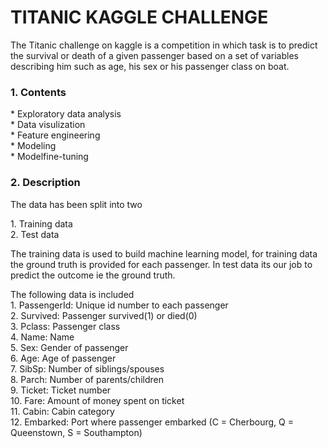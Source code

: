 # TITANIC KAGGLE CHALLENGE
The Titanic challenge on kaggle is a competition in which task is to predict the survival or death of a given passenger based on a set of variables describing him such as age, his sex or his passenger class on boat.<br>

### 1. Contents

<p>  *  Exploratory data analysis<br>
   *  Data visulization<br>
   *  Feature engineering<br>
   *  Modeling<br>
   *  Modelfine-tuning<br>

### 2. Description
 <p> The data has been split into two
<p> 1. Training data<br>
   2. Test data
<p>  The training data is used to build machine learning model, for training data the ground truth is provided for each passenger. In test data its our job to predict the outcome ie the ground truth.

<p> The following data is included<br>
 1.  PassengerId: Unique id number to each passenger<br>
 2.  Survived: Passenger survived(1) or died(0)<br>
 3.  Pclass: Passenger class<br>
 4.  Name: Name<br>
 5.  Sex: Gender of passenger<br>
 6.  Age: Age of passenger<br>
 7.  SibSp: Number of siblings/spouses<br>
 8.  Parch: Number of parents/children<br>
 9.  Ticket: Ticket number<br>
 10.  Fare: Amount of money spent on ticket<br>
 11.  Cabin: Cabin category<br>
 12.  Embarked: Port where passenger embarked (C = Cherbourg, Q = Queenstown, S = Southampton)<br>
